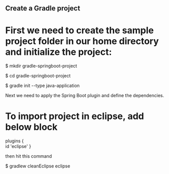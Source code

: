 ## Create a Gradle project

# First we need to create the sample project folder in our home directory and initialize the project:

$ mkdir gradle-springboot-project

$ cd gradle-springboot-project

$ gradle init  --type java-application

Next we need to apply the Spring Boot plugin and define the dependencies.

# To import project in eclipse, add below block
plugins {    
    id 'eclipse'
}

then hit this command

$ gradlew cleanEclipse eclipse
